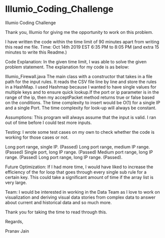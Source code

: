 # Illumio_Coding_Challenge
Illumio Coding Challenge 

Thank you, Illumio for giving me the opportunity to work on this problem.

I have written the code within the time limit of 90 minutes apart from writing this read me file.
Time: Oct 14th 2019 EST 6:35 PM to 8:05 PM
(and extra 15 minutes to write this Readme.)

Code Explanation:
In the given time limit, I was able to solve the given problem statement. The explanation for my code is as below:

Illumio_Firewall.java The main class with a constructor that takes in a file path for the input rules. It reads the CSV file line by line and store the rules in a HashMap. I used Hashmap because I wanted to have single values for multiple keys and to ensure quick lookup.If the port or ip parameter is in the range of the ip, then my acceptPacket method returns true or false based on the conditions.
The time complexity to insert would be O(1) for a single IP and a single Port.
The time complexity for look-up will always be constant.

Assumptions:
This program will always assume that the input is valid. I ran out of time before I could test more inputs.

Testing:
I wrote some test cases on my own to check whether the code is working for those cases or not.

Long port range, single IP. (Passed)
Long port range, medium IP range. (Passed)
Single port, long IP range. (Passed)
Medium port range, long IP range. (Passed)
Long port range, long IP range. (Passed).

Future Optimization:
If I had more time, I would have liked to increase the efficiency of the for loop that goes through every single sub rule for a certain key. This could take a significant amount of time if the array list is very large.

Team:
I would be interested in working in the Data Team as I love to work on visualization and deriving visual data stories from complex data to answer about current and historical data and so much more.

Thank you for taking the time to read through this.

Regards,

Pranav Jain
